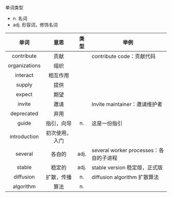 单词类型

- n.	名词
- adj.  形容词，修饰名词

单词 | 意思 | 类型 | 举例
:-----: | :-----: | :-----:| -------
contribute | 贡献 |  | contribute code：贡献代码
organizations | 组织| |
interact | 相互作用| |
supply | 提供| |
expect | 期望| |
invite | 邀请 |  | Invite maintainer：邀请维护者
deprecated | 弃用| |
guide | 指引，向导 | n. |这是一份指引
introduction | 初次使用，入门 |  |
several | 各自的 | adj. |several worker processes：各自的子进程
stable | 稳定的 | adj. |stable version 稳定版，正式版
diffusion | 扩散，传播 | n. |diffusion algorithm 扩散算法
algorithm | 算法 | n. |

